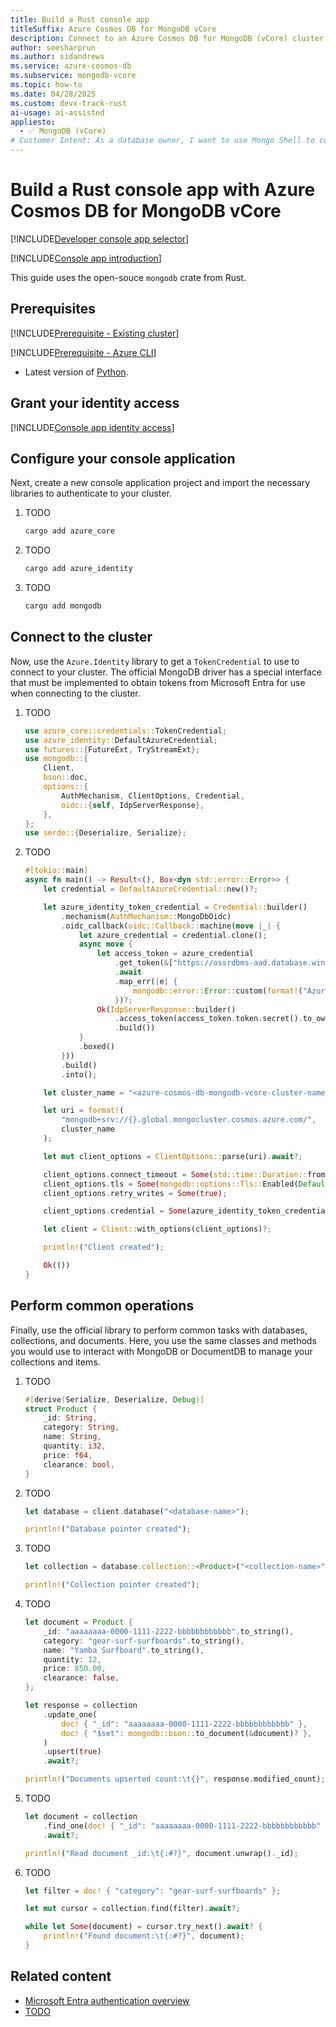 ```yaml
---
title: Build a Rust console app
titleSuffix: Azure Cosmos DB for MongoDB vCore
description: Connect to an Azure Cosmos DB for MongoDB (vCore) cluster by using a Rust console application in your preferred developer language.
author: seesharprun
ms.author: sidandrews
ms.service: azure-cosmos-db
ms.subservice: mongodb-vcore
ms.topic: how-to
ms.date: 04/28/2025
ms.custom: devx-track-rust
ai-usage: ai-assisted
appliesto:
  - ✅ MongoDB (vCore)
# Customer Intent: As a database owner, I want to use Mongo Shell to connect to and query my database and collections.
---
```


# Build a Rust console app with Azure Cosmos DB for MongoDB vCore

[!INCLUDE[Developer console app selector](includes/build-console-app-dev-selector.md)]

[!INCLUDE[Console app introduction](includes/console-app-introduction.md)]

This guide uses the open-souce `mongodb` crate from Rust.

## Prerequisites

[!INCLUDE[Prerequisite - Existing cluster](includes/prereq-existing-cluster.md)]

[!INCLUDE[Prerequisite - Azure CLI](includes/prereq-azure-cli.md)]

- Latest version of [Python](https://www.python.org).

## Grant your identity access

[!INCLUDE[Console app identity access](includes/console-app-identity-access.md)]

## Configure your console application

Next, create a new console application project and import the necessary libraries to authenticate to your cluster.

1. TODO

    ```bash
    cargo add azure_core
    ```

1. TODO

    ```bash
    cargo add azure_identity
    ```

1. TODO

    ```bash
    cargo add mongodb
    ```

## Connect to the cluster

Now, use the `Azure.Identity` library to get a `TokenCredential` to use to connect to your cluster. The official MongoDB driver has a special interface that must be implemented to obtain tokens from Microsoft Entra for use when connecting to the cluster.

1. TODO

    ```rust
    use azure_core::credentials::TokenCredential;
    use azure_identity::DefaultAzureCredential;
    use futures::{FutureExt, TryStreamExt};
    use mongodb::{
        Client,
        bson::doc,
        options::{
            AuthMechanism, ClientOptions, Credential,
            oidc::{self, IdpServerResponse},
        },
    };
    use serde::{Deserialize, Serialize};
    ```

1. TODO

    ```rust
    #[tokio::main]
    async fn main() -> Result<(), Box<dyn std::error::Error>> {
        let credential = DefaultAzureCredential::new()?;
    
        let azure_identity_token_credential = Credential::builder()
            .mechanism(AuthMechanism::MongoDbOidc)
            .oidc_callback(oidc::Callback::machine(move |_| {
                let azure_credential = credential.clone();
                async move {
                    let access_token = azure_credential
                        .get_token(&["https://ossrdbms-aad.database.windows.net/.default"])
                        .await
                        .map_err(|e| {
                            mongodb::error::Error::custom(format!("Azure token error: {}", e))
                        })?;
                    Ok(IdpServerResponse::builder()
                        .access_token(access_token.token.secret().to_owned())
                        .build())
                }
                .boxed()
            }))
            .build()
            .into();
    
        let cluster_name = "<azure-cosmos-db-mongodb-vcore-cluster-name>";
    
        let uri = format!(
            "mongodb+srv://{}.global.mongocluster.cosmos.azure.com/",
            cluster_name
        );
    
        let mut client_options = ClientOptions::parse(uri).await?;
    
        client_options.connect_timeout = Some(std::time::Duration::from_secs(120));
        client_options.tls = Some(mongodb::options::Tls::Enabled(Default::default()));
        client_options.retry_writes = Some(true);
    
        client_options.credential = Some(azure_identity_token_credential);
    
        let client = Client::with_options(client_options)?;
    
        println!("Client created");

        Ok(())
    }
    ```

## Perform common operations

Finally, use the official library to perform common tasks with databases, collections, and documents. Here, you use the same classes and methods you would use to interact with MongoDB or DocumentDB to manage your collections and items.

1. TODO

    ```rust
    #[derive(Serialize, Deserialize, Debug)]
    struct Product {
        _id: String,
        category: String,
        name: String,
        quantity: i32,
        price: f64,
        clearance: bool,
    }
    ```

1. TODO

    ```rust
    let database = client.database("<database-name>");

    println!("Database pointer created");
    ```

1. TODO

    ```rust
    let collection = database.collection::<Product>("<collection-name>");

    println!("Collection pointer created");
    ```

1. TODO

    ```rust
    let document = Product {
        _id: "aaaaaaaa-0000-1111-2222-bbbbbbbbbbbb".to_string(),
        category: "gear-surf-surfboards".to_string(),
        name: "Yamba Surfboard".to_string(),
        quantity: 12,
        price: 850.00,
        clearance: false,
    };

    let response = collection
        .update_one(
            doc! { "_id": "aaaaaaaa-0000-1111-2222-bbbbbbbbbbbb" },
            doc! { "$set": mongodb::bson::to_document(&document)? },
        )
        .upsert(true)
        .await?;

    println!("Documents upserted count:\t{}", response.modified_count);
    ```

1. TODO

    ```rust
    let document = collection
        .find_one(doc! { "_id": "aaaaaaaa-0000-1111-2222-bbbbbbbbbbbb" })
        .await?;

    println!("Read document _id:\t{:#?}", document.unwrap()._id);
    ```

1. TODO

    ```rust
    let filter = doc! { "category": "gear-surf-surfboards" };

    let mut cursor = collection.find(filter).await?;

    while let Some(document) = cursor.try_next().await? {
        println!("Found document:\t{:#?}", document);
    }
    ```

## Related content

- [Microsoft Entra authentication overview](entra-authentication.md)
- [TODO](about:blank)
